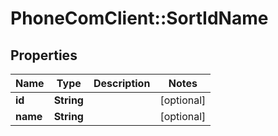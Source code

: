 # PhoneComClient::SortIdName

## Properties
Name | Type | Description | Notes
------------ | ------------- | ------------- | -------------
**id** | **String** |  | [optional]
**name** | **String** |  | [optional]


